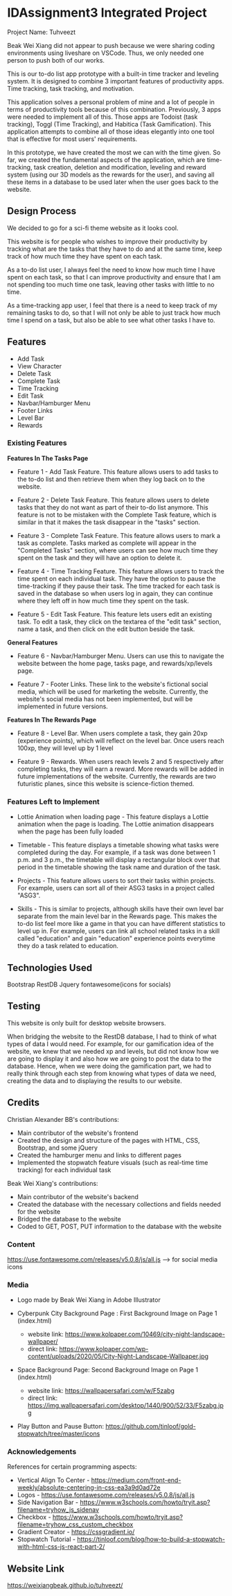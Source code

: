 # IDAssignment3 Integrated Project
Project Name: Tuhveezt

Beak Wei Xiang did not appear to push because we were sharing coding environments using liveshare on VSCode. Thus, we only needed one person to push both of our works. 

This is our to-do list app prototype with a built-in time tracker and leveling system. It is designed to combine 3 important features of productivity apps. Time tracking, task tracking, and motivation. 

This application solves a personal problem of mine and a lot of people in terms of productivity tools because of this combination. Previously, 3 apps were needed to implement all of this. Those apps are Todoist (task tracking), Toggl (Time Tracking), and Habitica (Task Gamification). This application attempts to combine all of those ideas elegantly into one tool that is effective for most users' requirements.

In this prototype, we have created the most we can with the time given. So far, we created the fundamental aspects of the application, which are time-tracking, task creation, deletion and modification, leveling and reward system (using our 3D models as the rewards for the user), and saving all these items in a database to be used later when the user goes back to the website. 


## Design Process
We decided to go for a sci-fi theme website as it looks cool.

This website is for people who wishes to improve their productivity by tracking what are the tasks that they have to do and at the same time, keep track of how much time they have spent on each task.

As a to-do list user, I always feel the need to know how much time I have spent on each task, so that I can improve productivity and ensure that I am not spending too much time one task, leaving other tasks with little to no time. 

As a time-tracking app user, I feel that there is a need to keep track of my remaining tasks to do, so that I will not only be able to just track how much time I spend on a task, but also be able to see what other tasks I have to.


## Features
- Add Task 
- View Character
- Delete Task
- Complete Task
- Time Tracking
- Edit Task
- Navbar/Hamburger Menu
- Footer Links
- Level Bar
- Rewards



### Existing Features
**Features In The Tasks Page**
- Feature 1 - Add Task Feature. This feature allows users to add tasks to the to-do list and then retrieve them when they log back on to the website.

- Feature 2 - Delete Task Feature. This feature allows users to delete tasks that they do not want as part of their to-do list anymore. This feature is not to be mistaken with the Complete Task feature, which is similar in that it makes the task disappear in the "tasks" section.

- Feature 3 - Complete Task Feature. This feature allows users to mark a task as complete. Tasks marked as complete will appear in the "Completed Tasks" section, where users can see how much time they spent on the task and they will have an option to delete it.

- Feature 4 - Time Tracking Feature. This feature allows users to track the time spent on each individual task. They have the option to pause the time-tracking if they pause their task. The time tracked for each task is saved in the database so when users log in again, they can continue where they left off in how much time they spent on the task.

- Feature 5 - Edit Task Feature. This feature lets users edit an existing task. To edit a task, they click on the textarea of the "edit task" section, name a task, and then click on the edit button beside the task.

**General Features**
- Feature 6 - Navbar/Hamburger Menu. Users can use this to navigate the website between the home page, tasks page, and rewards/xp/levels page.

- Feature 7 - Footer Links. These link to the website's fictional social media, which will be used for marketing the website. Currently, the website's social media has not been implemented, but will be implemented in future versions.

**Features In The Rewards Page**
- Feature 8 - Level Bar. When users complete a task, they gain 20xp (experience points), which will reflect on the level bar. Once users reach 100xp, they will level up by 1 level

- Feature 9 - Rewards. When users reach levels 2 and 5 respectively after completing tasks, they will earn a reward. More rewards will be added in future implementations of the website. Currently, the rewards are two futuristic planes, since this website is science-fiction themed.

### Features Left to Implement
- Lottie Animation when loading page - This feature displays a Lottie animation when the page is loading. The Lottie animation disappears when the page has been fully loaded

- Timetable - This feature displays a timetable showing what tasks were completed during the day. For example, if a task was done between 1 p.m. and 3 p.m., the timetable will display a rectangular block over that period in the timetable showing the task name and duration of the task.

- Projects - This feature allows users to sort their tasks within projects. For example, users can sort all of their ASG3 tasks in a project called "ASG3".

- Skills - This is similar to projects, although skills have their own level bar separate from the main level bar in the Rewards page. This makes the to-do list feel more like a game in that you can have different statistics to level up in. For example, users can link all school related tasks in a skill called "education" and gain "education" experience points everytime they do a task related to education.


## Technologies Used
Bootstrap
RestDB
Jquery
fontawesome(icons for socials)


## Testing
This website is only built for desktop website browsers.

When bridging the website to the RestDB database, I had to think of what types of data I would need. For example, for our gamification idea of the website, we knew that we needed xp and levels, but did not know how we are going to display it and also how we are going to post the data to the database. Hence, when we were doing the gamification part, we had to really think through each step from knowing what types of data we need, creating the data and to displaying the results to our website. 


## Credits
Christian Alexander BB's contributions:
- Main contributor of the website's frontend
- Created the design and structure of the pages with HTML, CSS, Bootstrap, and some jQuery
- Created the hamburger menu and links to different pages
- Implemented the stopwatch feature visuals (such as real-time time tracking) for each individual task

Beak Wei Xiang's contributions:
- Main contributor of the website's backend
- Created the database with the necessary collections and fields needed for the website 
- Bridged the database to the website 
- Coded to GET, POST, PUT information to the database with the website

### Content
https://use.fontawesome.com/releases/v5.0.8/js/all.js --> for social media icons


### Media
- Logo made by Beak Wei Xiang in Adobe Illustrator

- Cyberpunk City Background Page : First Background Image on Page 1 (index.html)
  - website link: https://www.kolpaper.com/10469/city-night-landscape-wallpaper/
  - direct link: https://www.kolpaper.com/wp-content/uploads/2020/05/City-Night-Landscape-Wallpaper.jpg
  
- Space Background Page: Second Background Image on Page 1 (index.html)
  - website link: https://wallpapersafari.com/w/F5zabg
  - direct link: https://img.wallpapersafari.com/desktop/1440/900/52/33/F5zabg.jpg

- Play Button and Pause Button: https://github.com/tinloof/gold-stopwatch/tree/master/icons


### Acknowledgements
References for certain programming aspects:
- Vertical Align To Center - https://medium.com/front-end-weekly/absolute-centering-in-css-ea3a9d0ad72e
- Logos - https://use.fontawesome.com/releases/v5.0.8/js/all.js
- Side Navigation Bar - https://www.w3schools.com/howto/tryit.asp?filename=tryhow_js_sidenav
- Checkbox - https://www.w3schools.com/howto/tryit.asp?filename=tryhow_css_custom_checkbox
- Gradient Creator - https://cssgradient.io/
- Stopwatch Tutorial - https://tinloof.com/blog/how-to-build-a-stopwatch-with-html-css-js-react-part-2/


## Website Link
https://weixiangbeak.github.io/tuhveezt/


